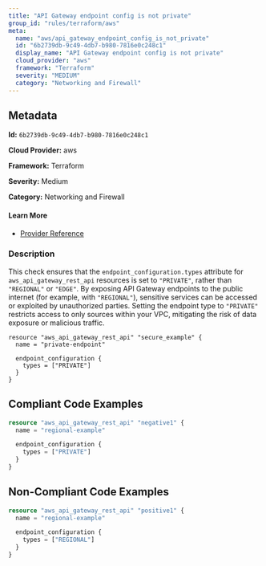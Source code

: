 ```yaml
---
title: "API Gateway endpoint config is not private"
group_id: "rules/terraform/aws"
meta:
  name: "aws/api_gateway_endpoint_config_is_not_private"
  id: "6b2739db-9c49-4db7-b980-7816e0c248c1"
  display_name: "API Gateway endpoint config is not private"
  cloud_provider: "aws"
  framework: "Terraform"
  severity: "MEDIUM"
  category: "Networking and Firewall"
---
```

## Metadata

**Id:** `6b2739db-9c49-4db7-b980-7816e0c248c1`

**Cloud Provider:** aws

**Framework:** Terraform

**Severity:** Medium

**Category:** Networking and Firewall

#### Learn More

 - [Provider Reference](https://registry.terraform.io/providers/hashicorp/aws/latest/docs/resources/api_gateway_rest_api)

### Description

 This check ensures that the `endpoint_configuration.types` attribute for `aws_api_gateway_rest_api` resources is set to `"PRIVATE"`, rather than `"REGIONAL"` or `"EDGE"`. By exposing API Gateway endpoints to the public internet (for example, with `"REGIONAL"`), sensitive services can be accessed or exploited by unauthorized parties. Setting the endpoint type to `"PRIVATE"` restricts access to only sources within your VPC, mitigating the risk of data exposure or malicious traffic.

```
resource "aws_api_gateway_rest_api" "secure_example" {
  name = "private-endpoint"

  endpoint_configuration {
    types = ["PRIVATE"]
  }
}
```


## Compliant Code Examples
```tf
resource "aws_api_gateway_rest_api" "negative1" {
  name = "regional-example"

  endpoint_configuration {
    types = ["PRIVATE"]
  }
}

```
## Non-Compliant Code Examples
```tf
resource "aws_api_gateway_rest_api" "positive1" {
  name = "regional-example"

  endpoint_configuration {
    types = ["REGIONAL"]
  }
}

```